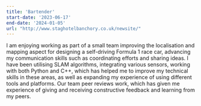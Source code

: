 ```yaml
---
title: 'Bartender'
start-date: '2023-06-17'
end-date: '2024-01-05'
url: "http://www.staghotelbanchory.co.uk/newsite/"
---
```


I am enjoying working as part of a small team improving the localisation and mapping aspect for designing a self-driving Formula 1 race car, advancing my communication skills such as coordinating efforts and sharing ideas. I have been utilising SLAM algorithms, integrating various sensors, working with both Python and C++, which has helped me to improve my technical skills in these areas, as well as expanding my experience of using different tools and platforms. Our team peer reviews work, which has given me experience of giving and receiving constructive feedback and learning from my peers.